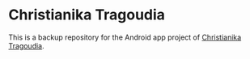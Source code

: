 # Christianika Tragoudia

This is a backup repository for the Android app project of [Christianika Tragoudia](https://christianikatragoudia.gr/).

